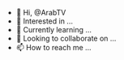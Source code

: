 - 👋 Hi, @ArabTV
- 👀 Interested in ...
- 🌱 Currently learning ...
- 💞️ Looking to collaborate on ...
- 📫 How to reach me ...

<!---
ArabTV/ArabTV is a ✨ special ✨ repository because its `README.md` (this file) appears on your GitHub profile.
You can click the Preview link to take a look at your changes.
--->
